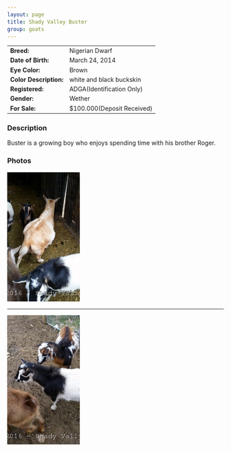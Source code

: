 ```yaml
---
layout: page
title: Shady Valley Buster
group: goats
---
```


| | |
|:---|:---
|**Breed:**|Nigerian Dwarf
|**Date of Birth:**|March 24, 2014
|**Eye Color:**|Brown
|**Color Description:**|white and black buckskin
|**Registered:**|ADGA(Identification Only)
|**Gender:**|Wether
|**For Sale:**|$100.000(Deposit Received)
### Description

Buster is a growing boy who enjoys spending time with his brother Roger.

### Photos

<img src="/images/goats/Buster/1.jpg" alt="Image of Buster" class="pic"/>
<hr>
<img src="/images/goats/Buster/2.jpg" alt="Image of Buster" class="pic"/>

